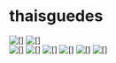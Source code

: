 # thaisguedes
![[]](https://media.tenor.com/KGrsbqc-zDYAAAAi/cateatchips.gif)            ![[]](https://media1.tenor.com/m/51oM6ogS1wEAAAAd/cat-meme-cat.gif)  
![[]](https://media.tenor.com/dutdoOw7PjsAAAAi/happy-cat.gif)
![[]](https://media1.tenor.com/m/-9lHctoXbJkAAAAC/toothless-toothless-dragon.gif)
![[]](https://media1.tenor.com/m/yO3u1Fvzrm8AAAAC/cuptoast-betterttv.gif)
![[]](https://media1.tenor.com/m/lW3LitSElk0AAAAC/dance-crumb.gif)   ![[]](https://media1.tenor.com/m/30WXBNQ4mhwAAAAC/maxwell-cat-cat.gif)
![[]](https://media1.tenor.com/m/aAyJOCQWUKMAAAAC/cat-meme.gif)
